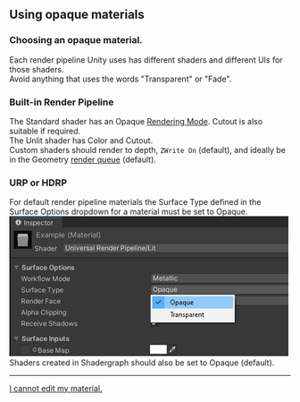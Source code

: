 ## Using opaque materials

### Choosing an opaque material.  
Each render pipeline Unity uses has different shaders and different UIs for those shaders.  
Avoid anything that uses the words "Transparent" or "Fade".

### Built-in Render Pipeline
The Standard shader has an Opaque [Rendering Mode](https://docs.unity3d.com/Manual/StandardShaderMaterialParameterRenderingMode.html). Cutout is also suitable if required.  
The Unlit shader has Color and Cutout.  
Custom shaders should render to depth, `ZWrite On` (default), and ideally be in the Geometry [render queue](https://docs.unity3d.com/Manual/SL-SubShaderTags.html) (default).

### URP or HDRP
For default render pipeline materials the Surface Type defined in the Surface Options dropdown for a material must be set to Opaque.  
![Opaque Material](urp-opaque-mat.png)  
Shaders created in Shadergraph should also be set to Opaque (default).

--- 

[I cannot edit my material.](../Readonly%20Materials.md)